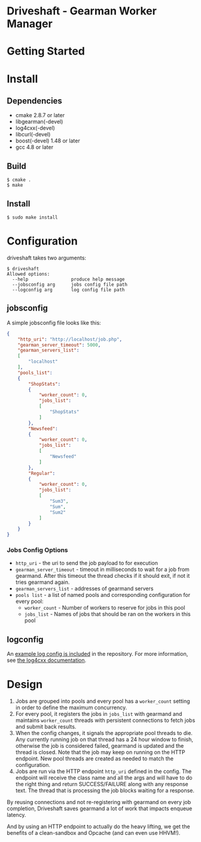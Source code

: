 # Driveshaft - Gearman Worker Manager

# Getting Started

# Install
## Dependencies
* cmake 2.8.7 or later
* libgearman(-devel)
* log4cxx(-devel)
* libcurl(-devel)
* boost(-devel) 1.48 or later
* gcc 4.8 or later

## Build
```
$ cmake .
$ make
```

## Install
```
$ sudo make install
```

# Configuration
driveshaft takes two arguments:
```
$ driveshaft
Allowed options:
  --help                produce help message
  --jobsconfig arg      jobs config file path
  --logconfig arg       log config file path
```

## jobsconfig
A simple jobsconfig file looks like this:
```json
{
    "http_uri": "http://localhost/job.php",
    "gearman_server_timeout": 5000,
    "gearman_servers_list":
    [
        "localhost"
    ],
    "pools_list":
    {
        "ShopStats":
        {
            "worker_count": 0,
            "jobs_list":
            [
                "ShopStats"
            ]
        },
        "Newsfeed":
        {
            "worker_count": 0,
            "jobs_list":
            [
                "Newsfeed"
            ]
        },
        "Regular":
        {
            "worker_count": 0,
            "jobs_list":
            [
                "Sum3",
                "Sum",
                "Sum2"
            ]
        }
    }
}
```

### Jobs Config Options
* `http_uri` - the uri to send the job payload to for execution
* `gearman_server_timeout` - timeout in milliseconds to wait for a job from gearmand.
After this timeout the thread checks if it should exit, if not it tries gearmand again.
* `gearman_servers_list` - addresses of gearmand servers
* `pools list` - a list of named pools and corresponding configuration for every pool:
    * `worker_count` - Number of workers to reserve for jobs in this pool
    * `jobs_list` - Names of jobs that should be ran on the workers in this pool

## logconfig
An [example log config is
included](https://github.com/keyurdg/driveshaft/blob/master/logconfig.xml) in
the repository. For more information, see
[the log4cxx documentation](https://logging.apache.org/log4cxx/usage.html).

# Design
1. Jobs are grouped into pools and every pool has a `worker_count` setting in order
to define the maximum concurrency.
2. For every pool, it registers the jobs in `jobs_list` with gearmand and maintains
`worker_count` threads with persistent connections to fetch jobs and submit back
results.
3. When the config changes, it signals the appropriate pool threads to die. Any
currently running job on that thread has a 24 hour window to finish, otherwise
the job is considered failed, gearmand is updated and the thread is closed. Note
that the job may keep on running on the HTTP endpoint. New pool threads are
created as needed to match the configuration.
4. Jobs are run via the HTTP endpoint `http_uri` defined in the config. The endpoint
will receive the class name and all the args and will have to do the right thing and
return SUCCESS/FAILURE along with any response text. The thread that is
processing the job blocks waiting for a response.

By reusing connections and not re-registering with gearmand on every job completion,
Driveshaft saves gearmand a lot of work that impacts enqueue latency.

And by using an HTTP endpoint to actually do the heavy lifting, we get the
benefits of a clean-sandbox and Opcache (and can even use HHVM!).
